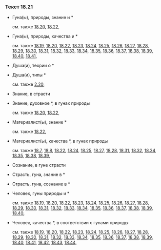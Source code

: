 ### Текст 18.21
	
- Гуна(ы), природы, знание и \*

	см. также  [18.20](../18/1820.md),  [18.22](../18/1822.md), 
	
- Гуна(ы), природы, качества и \*

	см. также  [18.19](../18/1819.md),  [18.20](../18/1820.md),  [18.22](../18/1822.md),  [18.23](../18/1823.md),  [18.24](../18/1824.md),  [18.25](../18/1825.md),  [18.26](../18/1826.md),  [18.27](../18/1827.md),  [18.28](../18/1828.md),  [18.29](../18/1829.md),  [18.30](../18/1830.md),  [18.31](../18/1831.md),  [18.32](../18/1832.md),  [18.33](../18/1833.md),  [18.34](../18/1834.md),  [18.35](../18/1835.md),  [18.36](../18/1836.md),  [18.37](../18/1837.md),  [18.38](../18/1838.md),  [18.39](../18/1839.md),  [18.40](../18/1840.md),  [18.41](../18/1841.md), 
	
- Душа(и), теории о \*

	
- Душа(и), типы \*

	см. также  [2.20](../02/0220.md), 
	
- Знание, в страсти

	
- Знание, духовное \*, в гунах природы

	см. также  [18.20](../18/1820.md),  [18.22](../18/1822.md), 
	
- Материалист(ы), знание \*

	см. также  [18.22](../18/1822.md), 
	
- Материалист(ы), качества \*, в гунах природы

	см. также  [18.7](../18/1807.md),  [18.8](../18/1808.md),  [18.22](../18/1822.md),  [18.24](../18/1824.md),  [18.25](../18/1825.md),  [18.27](../18/1827.md),  [18.28](../18/1828.md),  [18.31](../18/1831.md),  [18.32](../18/1832.md),  [18.34](../18/1834.md),  [18.35](../18/1835.md),  [18.38](../18/1838.md),  [18.39](../18/1839.md), 
	
- Сознание, в гуне страсти

	
- Страсть, гуна, знание в \*

	
- Страсть, гуна, сознание в \*

	
- Человек, гуны природы и \*

	см. также  [18.19](../18/1819.md),  [18.20](../18/1820.md),  [18.22](../18/1822.md),  [18.23](../18/1823.md),  [18.24](../18/1824.md),  [18.25](../18/1825.md),  [18.26](../18/1826.md),  [18.27](../18/1827.md),  [18.28](../18/1828.md),  [18.29](../18/1829.md),  [18.30](../18/1830.md),  [18.31](../18/1831.md),  [18.32](../18/1832.md),  [18.33](../18/1833.md),  [18.34](../18/1834.md),  [18.35](../18/1835.md),  [18.36](../18/1836.md),  [18.37](../18/1837.md),  [18.38](../18/1838.md),  [18.39](../18/1839.md),  [18.40](../18/1840.md), 
	
- Человек, качества \*, в соответствии с гунами природы

	см. также  [18.19](../18/1819.md),  [18.20](../18/1820.md),  [18.22](../18/1822.md),  [18.23](../18/1823.md),  [18.24](../18/1824.md),  [18.25](../18/1825.md),  [18.26](../18/1826.md),  [18.27](../18/1827.md),  [18.28](../18/1828.md),  [18.29](../18/1829.md),  [18.30](../18/1830.md),  [18.31](../18/1831.md),  [18.32](../18/1832.md),  [18.33](../18/1833.md),  [18.34](../18/1834.md),  [18.35](../18/1835.md),  [18.36](../18/1836.md),  [18.37](../18/1837.md),  [18.38](../18/1838.md),  [18.39](../18/1839.md),  [18.40](../18/1840.md),  [18.41](../18/1841.md),  [18.42](../18/1842.md),  [18.43](../18/1843.md),  [18.44](../18/1844.md), 
